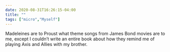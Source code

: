 ```yaml
---
date: 2020-08-31T16:26:15-04:00
title: ""
tags: ["micro","Myself"]
---
```

Madeleines are to Proust what theme songs from James Bond movies are to me, except I couldn’t write an entire book about how they remind me of playing Axis and Allies with my brother.
